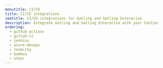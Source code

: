 ```yaml
---
menutitle: CI/CD
title: CI/CD integrations
seotitle: CI/CD integrations for Gatling and Gatling Enterprise
description: Integrate Gatling and Gatling Enterprise with your Continuous Integration/Continuous Delivery (CI/CD) pipeline
ordering:
  - github-actions
  - gitlab-ci
  - jenkins
  - azure-devops
  - teamcity
  - bamboo
  - other
---
```

